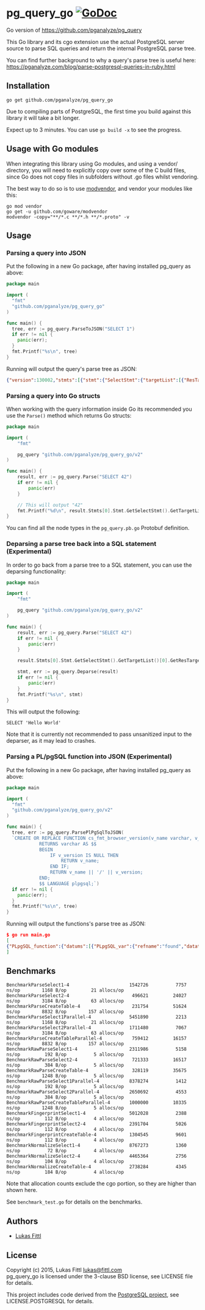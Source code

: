 # pg_query_go [![GoDoc](https://godoc.org/github.com/pganalyze/pg_query_go?status.svg)](https://godoc.org/github.com/pganalyze/pg_query_go)

Go version of https://github.com/pganalyze/pg_query

This Go library and its cgo extension use the actual PostgreSQL server source to parse SQL queries and return the internal PostgreSQL parse tree.

You can find further background to why a query's parse tree is useful here: https://pganalyze.com/blog/parse-postgresql-queries-in-ruby.html


## Installation

```
go get github.com/pganalyze/pg_query_go
```

Due to compiling parts of PostgreSQL, the first time you build against this library it will take a bit longer.

Expect up to 3 minutes. You can use `go build -x` to see the progress.

## Usage with Go modules

When integrating this library using Go modules, and using a vendor/ directory,
you will need to explicitly copy over some of the C build files, since Go does
not copy files in subfolders without .go files whilst vendoring.

The best way to do so is to use [modvendor](https://github.com/goware/modvendor),
and vendor your modules like this:

```
go mod vendor
go get -u github.com/goware/modvendor
modvendor -copy="**/*.c **/*.h **/*.proto" -v
```

## Usage

### Parsing a query into JSON

Put the following in a new Go package, after having installed pg_query as above:

```go
package main

import (
  "fmt"
  "github.com/pganalyze/pg_query_go"
)

func main() {
  tree, err := pg_query.ParseToJSON("SELECT 1")
  if err != nil {
    panic(err);
  }
  fmt.Printf("%s\n", tree)
}
```

Running will output the query's parse tree as JSON:

```json
{"version":130002,"stmts":[{"stmt":{"SelectStmt":{"targetList":[{"ResTarget":{"val":{"A_Const":{"val":{"Integer":{"ival":1}},"location":7}},"location":7}}],"limitOption":"LIMIT_OPTION_DEFAULT","op":"SETOP_NONE"}}}]}
```

### Parsing a query into Go structs

When working with the query information inside Go its recommended you use the `Parse()` method which returns Go structs:

```go
package main

import (
	"fmt"

	pg_query "github.com/pganalyze/pg_query_go/v2"
)

func main() {
	result, err := pg_query.Parse("SELECT 42")
	if err != nil {
		panic(err)
	}

	// This will output "42"
	fmt.Printf("%d\n", result.Stmts[0].Stmt.GetSelectStmt().GetTargetList()[0].GetResTarget().GetVal().GetAConst().GetVal().GetInteger().Ival)
}
```

You can find all the node types in the `pg_query.pb.go` Protobuf definition.

### Deparsing a parse tree back into a SQL statement (Experimental)

In order to go back from a parse tree to a SQL statement, you can use the deparsing functionality:

```go
package main

import (
	"fmt"

	pg_query "github.com/pganalyze/pg_query_go/v2"
)

func main() {
	result, err := pg_query.Parse("SELECT 42")
	if err != nil {
		panic(err)
	}

	result.Stmts[0].Stmt.GetSelectStmt().GetTargetList()[0].GetResTarget().Val = pg_query.MakeAConstStrNode("Hello World", -1)

	stmt, err := pg_query.Deparse(result)
	if err != nil {
		panic(err)
	}
	fmt.Printf("%s\n", stmt)
}
```

This will output the following:

```
SELECT 'Hello World'
```

Note that it is currently not recommended to pass unsanitized input to the deparser, as it may lead to crashes.

### Parsing a PL/pgSQL function into JSON (Experimental)

Put the following in a new Go package, after having installed pg_query as above:

```go
package main

import (
  "fmt"
  "github.com/pganalyze/pg_query_go/v2"
)

func main() {
  tree, err := pg_query.ParsePlPgSqlToJSON(
  `CREATE OR REPLACE FUNCTION cs_fmt_browser_version(v_name varchar, v_version varchar)
  			RETURNS varchar AS $$
  			BEGIN
  			    IF v_version IS NULL THEN
  			        RETURN v_name;
  			    END IF;
  			    RETURN v_name || '/' || v_version;
  			END;
  			$$ LANGUAGE plpgsql;`)
  if err != nil {
    panic(err);
  }
  fmt.Printf("%s\n", tree)
}
```

Running will output the functions's parse tree as JSON:

```json
$ go run main.go
[
{"PLpgSQL_function":{"datums":[{"PLpgSQL_var":{"refname":"found","datatype":{"PLpgSQL_type":{"typname":"UNKNOWN"}}}}],"action":{"PLpgSQL_stmt_block":{"lineno":2,"body":[{"PLpgSQL_stmt_if":{"lineno":3,"cond":{"PLpgSQL_expr":{"query":"SELECT v_version IS NULL"}},"then_body":[{"PLpgSQL_stmt_return":{"lineno":4,"expr":{"PLpgSQL_expr":{"query":"SELECT v_name"}}}}]}},{"PLpgSQL_stmt_return":{"lineno":6,"expr":{"PLpgSQL_expr":{"query":"SELECT v_name || '/' || v_version"}}}}]}}}}
]
```

## Benchmarks

```
BenchmarkParseSelect1-4                  	 1542726	      7757 ns/op	    1168 B/op	      21 allocs/op
BenchmarkParseSelect2-4                  	  496621	     24027 ns/op	    3184 B/op	      63 allocs/op
BenchmarkParseCreateTable-4              	  231754	     51624 ns/op	    8832 B/op	     157 allocs/op
BenchmarkParseSelect1Parallel-4          	 5451890	      2213 ns/op	    1168 B/op	      21 allocs/op
BenchmarkParseSelect2Parallel-4          	 1711480	      7067 ns/op	    3184 B/op	      63 allocs/op
BenchmarkParseCreateTableParallel-4      	  759412	     16157 ns/op	    8832 B/op	     157 allocs/op
BenchmarkRawParseSelect1-4               	 2311986	      5158 ns/op	     192 B/op	       5 allocs/op
BenchmarkRawParseSelect2-4               	  721333	     16517 ns/op	     384 B/op	       5 allocs/op
BenchmarkRawParseCreateTable-4           	  328119	     35675 ns/op	    1248 B/op	       5 allocs/op
BenchmarkRawParseSelect1Parallel-4       	 8378274	      1412 ns/op	     192 B/op	       5 allocs/op
BenchmarkRawParseSelect2Parallel-4       	 2650692	      4553 ns/op	     384 B/op	       5 allocs/op
BenchmarkRawParseCreateTableParallel-4   	 1000000	     10335 ns/op	    1248 B/op	       5 allocs/op
BenchmarkFingerprintSelect1-4           	 5012028	      2388 ns/op	     112 B/op	       4 allocs/op
BenchmarkFingerprintSelect2-4           	 2391704	      5026 ns/op	     112 B/op	       4 allocs/op
BenchmarkFingerprintCreateTable-4       	 1304545	      9601 ns/op	     112 B/op	       4 allocs/op
BenchmarkNormalizeSelect1-4              	 8767273	      1360 ns/op	      72 B/op	       4 allocs/op
BenchmarkNormalizeSelect2-4              	 4465364	      2756 ns/op	     104 B/op	       4 allocs/op
BenchmarkNormalizeCreateTable-4          	 2738284	      4345 ns/op	     184 B/op	       4 allocs/op
```

Note that allocation counts exclude the cgo portion, so they are higher than shown here.

See `benchmark_test.go` for details on the benchmarks.


## Authors

- [Lukas Fittl](mailto:lukas@fittl.com)


## License

Copyright (c) 2015, Lukas Fittl <lukas@fittl.com><br>
pg_query_go is licensed under the 3-clause BSD license, see LICENSE file for details.

This project includes code derived from the [PostgreSQL project](http://www.postgresql.org/),
see LICENSE.POSTGRESQL for details.
